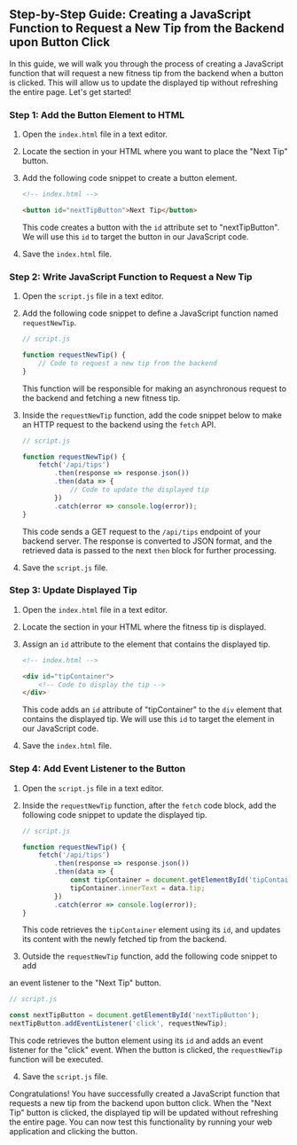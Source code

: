 ## Step-by-Step Guide: Creating a JavaScript Function to Request a New Tip from the Backend upon Button Click

In this guide, we will walk you through the process of creating a JavaScript function that will request a new fitness tip from the backend when a button is clicked. This will allow us to update the displayed tip without refreshing the entire page. Let's get started!

### Step 1: Add the Button Element to HTML

1. Open the `index.html` file in a text editor.

2. Locate the section in your HTML where you want to place the "Next Tip" button.

3. Add the following code snippet to create a button element.

   ```html
   <!-- index.html -->

   <button id="nextTipButton">Next Tip</button>
   ```

   This code creates a button with the `id` attribute set to "nextTipButton". We will use this `id` to target the button in our JavaScript code.

4. Save the `index.html` file.

### Step 2: Write JavaScript Function to Request a New Tip

1. Open the `script.js` file in a text editor.

2. Add the following code snippet to define a JavaScript function named `requestNewTip`.

   ```javascript
   // script.js

   function requestNewTip() {
       // Code to request a new tip from the backend
   }
   ```

   This function will be responsible for making an asynchronous request to the backend and fetching a new fitness tip.

3. Inside the `requestNewTip` function, add the code snippet below to make an HTTP request to the backend using the `fetch` API.

   ```javascript
   // script.js

   function requestNewTip() {
       fetch('/api/tips')
           .then(response => response.json())
           .then(data => {
               // Code to update the displayed tip
           })
           .catch(error => console.log(error));
   }
   ```

   This code sends a GET request to the `/api/tips` endpoint of your backend server. The response is converted to JSON format, and the retrieved data is passed to the next `then` block for further processing.

4. Save the `script.js` file.

### Step 3: Update Displayed Tip

1. Open the `index.html` file in a text editor.

2. Locate the section in your HTML where the fitness tip is displayed.

3. Assign an `id` attribute to the element that contains the displayed tip.

   ```html
   <!-- index.html -->

   <div id="tipContainer">
       <!-- Code to display the tip -->
   </div>
   ```

   This code adds an `id` attribute of "tipContainer" to the `div` element that contains the displayed tip. We will use this `id` to target the element in our JavaScript code.

4. Save the `index.html` file.

### Step 4: Add Event Listener to the Button

1. Open the `script.js` file in a text editor.

2. Inside the `requestNewTip` function, after the `fetch` code block, add the following code snippet to update the displayed tip.

   ```javascript
   // script.js

   function requestNewTip() {
       fetch('/api/tips')
           .then(response => response.json())
           .then(data => {
               const tipContainer = document.getElementById('tipContainer');
               tipContainer.innerText = data.tip;
           })
           .catch(error => console.log(error));
   }
   ```

   This code retrieves the `tipContainer` element using its `id`, and updates its content with the newly fetched tip from the backend.

3. Outside the `requestNewTip` function, add the following code snippet to add

 an event listener to the "Next Tip" button.

   ```javascript
   // script.js

   const nextTipButton = document.getElementById('nextTipButton');
   nextTipButton.addEventListener('click', requestNewTip);
   ```

   This code retrieves the button element using its `id` and adds an event listener for the "click" event. When the button is clicked, the `requestNewTip` function will be executed.

4. Save the `script.js` file.

Congratulations! You have successfully created a JavaScript function that requests a new tip from the backend upon button click. When the "Next Tip" button is clicked, the displayed tip will be updated without refreshing the entire page. You can now test this functionality by running your web application and clicking the button.
